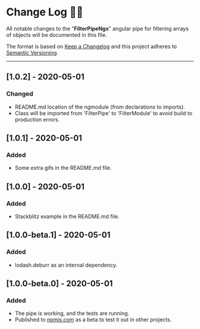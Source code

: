 # **Change Log** 📜📝

All notable changes to the "**FilterPipeNgx**" angular pipe for filtering arrays of objects will be documented in this file.

The format is based on [Keep a Changelog](https://keepachangelog.com/en/1.0.0/) and this project adheres to [Semantic Versioning](https://semver.org/spec/v2.0.0.html).

---

## [**1.0.2**] - 2020-05-01

### Changed

* README.md location of the ngmodule (from declarations to imports).
* Class will be imported from 'FilterPipe' to 'FilterModule' to avoid build to production errors.

## [**1.0.1**] - 2020-05-01

### Added

* Some extra gifs in the README.md file.

## [**1.0.0**] - 2020-05-01

### Added

* Stackblitz example in the README.md file.

## [**1.0.0-beta.1**] - 2020-05-01

### Added

* lodash.deburr as an internal dependency.

## [**1.0.0-beta.0**] - 2020-05-01

### Added

* The pipe is working, and the tests are running.
* Published to [npmjs.com](https://www.npmjs.com/package/@josee9988/filter-pipe-ngx) as a beta to test it out in other projects.
